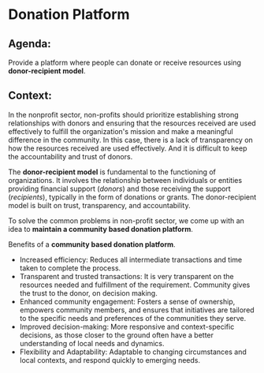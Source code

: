 # Donation Platform

## Agenda: 
Provide a platform where people can donate or receive resources using **donor-recipient model**.

## Context:
In the nonprofit sector, non-profits should prioritize establishing strong relationships with donors and ensuring that the resources received are used effectively to fulfill the organization's mission and make a meaningful difference in the community. In this case, there is a lack of transparency on how the resources received are used effectively. And it is difficult to keep the accountability and trust of donors. 

The **donor-recipient model** is fundamental to the functioning of organizations. It involves the relationship between individuals or entities providing financial support (*donors*) and those receiving the support (*recipients*), typically in the form of donations or grants. The donor-recipient model is built on trust, transparency, and accountability.

To solve the common problems in non-profit sector, we come up with an idea to **maintain a community based donation platform**.

Benefits of a **community based donation platform**.
  * Increased efficiency: Reduces all intermediate transactions and time taken to complete the process.
  * Transparent and trusted transactions: It is very transparent on the resources needed and fulfillment of the requirement. Community gives the trust to the donor, on decision making. 
  * Enhanced community engagement: Fosters a sense of ownership, empowers community members, and ensures that initiatives are tailored to the specific needs and preferences of the communities they serve.
  * Improved decision-making: More responsive and context-specific decisions, as those closer to the ground often have a better understanding of local needs and dynamics.
  * Flexibility and Adaptability: Adaptable to changing circumstances and local contexts, and respond quickly to emerging needs.
